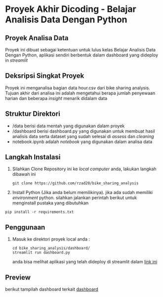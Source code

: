 # Proyek Akhir Dicoding - Belajar Analisis Data Dengan Python
## Proyek Analisa Data
Proyek ini dibuat sebagai ketentuan untuk lulus kelas Belajar Analisis Data Dengan Python, aplikasi sendiri berbentuk dalam dashboard yang dideploy in *streamlit*
## Deksripsi Singkat Proyek
Proyek ini menganalisa bagian data hour.csv dari bike sharing analysis. Tujuan akhir dari analisa ini adalah mengetahui berapa jumlah penyewaan harian dan
beberapa *insight* menarik didalam data
## Struktur Direktori
- /data berisi data mentah yang digunakan dalam proyek
- /dashboard berisi dashboard.py yang digunakan untuk membuat hasil analisis data serta dataset yang sudah selesai di *assess* dan *cleaning*
- notebook.ipynb adalah *notebook* yang digunakan dalam analisa data

## Langkah Instalasi
1. Silahkan Clone Repository ini ke *local computer* anda, lakukan langkah dibawah ini
   ```shell
   git clone https://github.com/rzad20/bike_sharing_analysis
   ```
2.  Install Python (Jika anda belum memilikinya). jika ada sudah memiliki *environment* python. silahkan jalankan perintah berikut untuk menginstall pustaka yang dibutuhkan
   ```shell
   pip install -r requirements.txt
   ```
## Penggunaan
1. Masuk ke direktori proyek local anda :
   ```shell
   cd bike_sharing_analysis/dashboard/
   streamlit run dashboard.py
   ```
   anda bisa melihat aplikasi yang telah dideploy di streamlit dalam [link ini](https://bikesharinganalysisadit123499.streamlit.app/)
## Preview
berikut tampilah dashboard terkait
[dashboard](preview.png)
